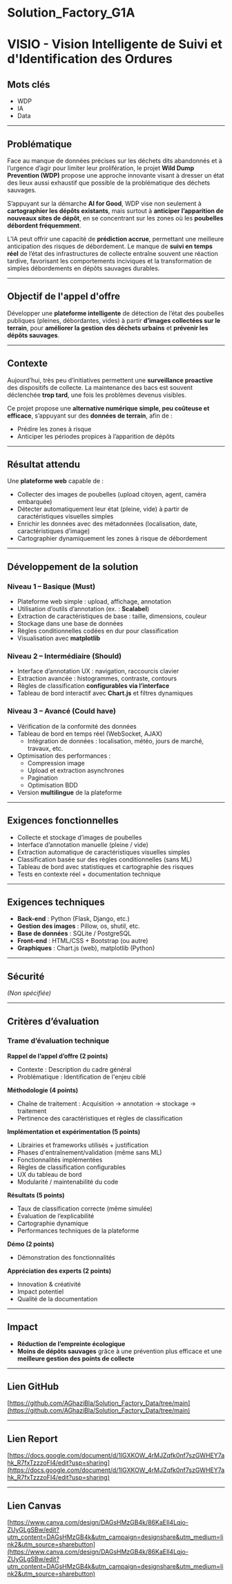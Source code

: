 # Solution_Factory_G1A  
# VISIO - Vision Intelligente de Suivi et d'Identification des Ordures

## Mots clés  
- WDP  
- IA  
- Data  

---

## Problématique  
Face au manque de données précises sur les déchets dits abandonnés et à l’urgence d’agir pour limiter leur prolifération, le projet **Wild Dump Prevention (WDP)** propose une approche innovante visant à dresser un état des lieux aussi exhaustif que possible de la problématique des déchets sauvages.

S’appuyant sur la démarche **AI for Good**, WDP vise non seulement à **cartographier les dépôts existants**, mais surtout à **anticiper l’apparition de nouveaux sites de dépôt**, en se concentrant sur les zones où les **poubelles débordent fréquemment**.

L’IA peut offrir une capacité de **prédiction accrue**, permettant une meilleure anticipation des risques de débordement. Le manque de **suivi en temps réel** de l’état des infrastructures de collecte entraîne souvent une réaction tardive, favorisant les comportements inciviques et la transformation de simples débordements en dépôts sauvages durables.

---

## Objectif de l'appel d'offre  
Développer une **plateforme intelligente** de détection de l’état des poubelles publiques (pleines, débordantes, vides) à partir **d’images collectées sur le terrain**, pour **améliorer la gestion des déchets urbains** et **prévenir les dépôts sauvages**.

---

## Contexte  
Aujourd’hui, très peu d’initiatives permettent une **surveillance proactive** des dispositifs de collecte. La maintenance des bacs est souvent déclenchée **trop tard**, une fois les problèmes devenus visibles.

Ce projet propose une **alternative numérique simple, peu coûteuse et efficace**, s’appuyant sur des **données de terrain**, afin de :
- Prédire les zones à risque
- Anticiper les périodes propices à l’apparition de dépôts

---

## Résultat attendu  
Une **plateforme web** capable de :
- Collecter des images de poubelles (upload citoyen, agent, caméra embarquée)
- Détecter automatiquement leur état (pleine, vide) à partir de caractéristiques visuelles simples
- Enrichir les données avec des métadonnées (localisation, date, caractéristiques d’image)
- Cartographier dynamiquement les zones à risque de débordement

---

## Développement de la solution  

### Niveau 1 – Basique (Must)
- Plateforme web simple : upload, affichage, annotation
- Utilisation d’outils d’annotation (ex. : **Scalabel**)
- Extraction de caractéristiques de base : taille, dimensions, couleur
- Stockage dans une base de données
- Règles conditionnelles codées en dur pour classification
- Visualisation avec **matplotlib**

### Niveau 2 – Intermédiaire (Should)
- Interface d’annotation UX : navigation, raccourcis clavier
- Extraction avancée : histogrammes, contraste, contours
- Règles de classification **configurables via l’interface**
- Tableau de bord interactif avec **Chart.js** et filtres dynamiques

### Niveau 3 – Avancé (Could have)
- Vérification de la conformité des données
- Tableau de bord en temps réel (WebSocket, AJAX)
  - Intégration de données : localisation, météo, jours de marché, travaux, etc.
- Optimisation des performances :
  - Compression image
  - Upload et extraction asynchrones
  - Pagination
  - Optimisation BDD
- Version **multilingue** de la plateforme

---

## Exigences fonctionnelles  
- Collecte et stockage d’images de poubelles
- Interface d’annotation manuelle (pleine / vide)
- Extraction automatique de caractéristiques visuelles simples
- Classification basée sur des règles conditionnelles (sans ML)
- Tableau de bord avec statistiques et cartographie des risques
- Tests en contexte réel + documentation technique

---

## Exigences techniques  
- **Back-end** : Python (Flask, Django, etc.)
- **Gestion des images** : Pillow, os, shutil, etc.
- **Base de données** : SQLite / PostgreSQL
- **Front-end** : HTML/CSS + Bootstrap (ou autre)
- **Graphiques** : Chart.js (web), matplotlib (Python)

---

## Sécurité  
*(Non spécifiée)*

---

## Critères d’évaluation  

### Trame d’évaluation technique
**Rappel de l’appel d’offre (2 points)**  
- Contexte : Description du cadre général  
- Problématique : Identification de l'enjeu ciblé  

**Méthodologie (4 points)**  
- Chaîne de traitement : Acquisition → annotation → stockage → traitement  
- Pertinence des caractéristiques et règles de classification

**Implémentation et expérimentation (5 points)**  
- Librairies et frameworks utilisés + justification  
- Phases d'entraînement/validation (même sans ML)  
- Fonctionnalités implémentées  
- Règles de classification configurables  
- UX du tableau de bord  
- Modularité / maintenabilité du code

**Résultats (5 points)**  
- Taux de classification correcte (même simulée)  
- Évaluation de l’explicabilité  
- Cartographie dynamique  
- Performances techniques de la plateforme  

**Démo (2 points)**  
- Démonstration des fonctionnalités

**Appréciation des experts (2 points)**  
- Innovation & créativité  
- Impact potentiel  
- Qualité de la documentation  

---

## Impact  
- **Réduction de l’empreinte écologique**  
- **Moins de dépôts sauvages** grâce à une prévention plus efficace et une **meilleure gestion des points de collecte**

---

## Lien GitHub  
[https://github.com/AGhaziBla/Solution_Factory_Data/tree/main](https://github.com/AGhaziBla/Solution_Factory_Data/tree/main)

---

## Lien Report
[https://docs.google.com/document/d/1lGXKOW_4rMJZqfk0nf7szGWHEY7ahk_R7fxTzzzoFI4/edit?usp=sharing](https://docs.google.com/document/d/1lGXKOW_4rMJZqfk0nf7szGWHEY7ahk_R7fxTzzzoFI4/edit?usp=sharing)

---
## Lien Canvas
[https://www.canva.com/design/DAGsHMzGB4k/86KaEIl4Lqjo-ZUyGLgSBw/edit?utm_content=DAGsHMzGB4k&utm_campaign=designshare&utm_medium=link2&utm_source=sharebutton](https://www.canva.com/design/DAGsHMzGB4k/86KaEIl4Lqjo-ZUyGLgSBw/edit?utm_content=DAGsHMzGB4k&utm_campaign=designshare&utm_medium=link2&utm_source=sharebutton)

